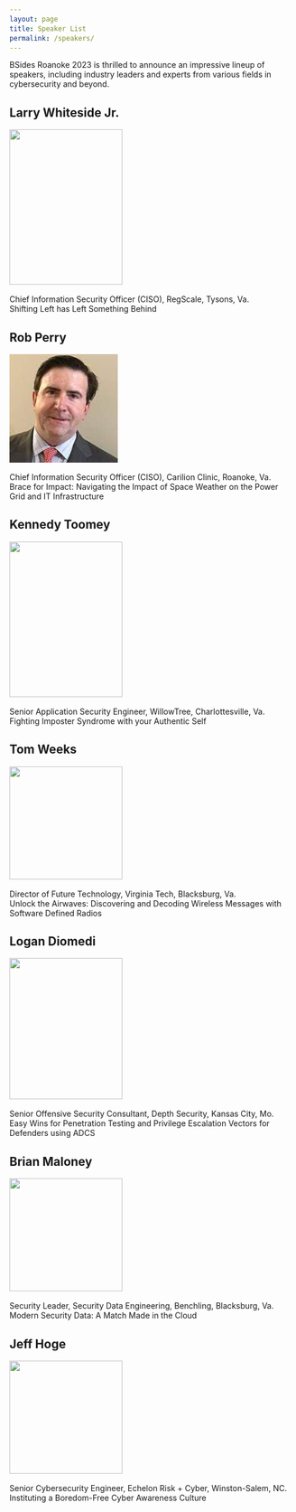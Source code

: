 ```yaml
---
layout: page
title: Speaker List
permalink: /speakers/
---
```


BSides Roanoke 2023 is thrilled to announce an impressive lineup of speakers, including industry leaders and experts from various fields in cybersecurity and beyond.

## Larry Whiteside Jr.

<img src="../images/larry.png" width="200" height="275">

Chief Information Security Officer (CISO), RegScale, Tysons, Va.  
Shifting Left has Left Something Behind

## Rob Perry

![Rob Perry Pic](images/robperry.jpeg)

Chief Information Security Officer (CISO), Carilion Clinic, Roanoke, Va.  
Brace for Impact: Navigating the Impact of Space Weather on the Power Grid and IT Infrastructure

## Kennedy Toomey

<img src="../images/kennedy.jpg" width="200" height="275">

Senior Application Security Engineer, WillowTree, Charlottesville, Va.  
Fighting Imposter Syndrome with your Authentic Self

## Tom Weeks

<img src="../images/tweeks.png" width="200" height="200">

Director of Future Technology, Virginia Tech, Blacksburg, Va.  
Unlock the Airwaves: Discovering and Decoding Wireless Messages with Software Defined Radios

## Logan Diomedi

<img src="../images/logan.jpg" width="200" height="250">

Senior Offensive Security Consultant, Depth Security, Kansas City, Mo.  
Easy Wins for Penetration Testing and Privilege Escalation Vectors for Defenders using ADCS

## Brian Maloney

<img src="../images/BrianMaloney.png" width="200" height="200">

Security Leader, Security Data Engineering, Benchling, Blacksburg, Va.  
Modern Security Data: A Match Made in the Cloud

## Jeff Hoge

<img src="../images/JeffHoge.jpeg" width="200" height="200">

Senior Cybersecurity Engineer, Echelon Risk + Cyber, Winston-Salem, NC.  
Instituting a Boredom-Free Cyber Awareness Culture